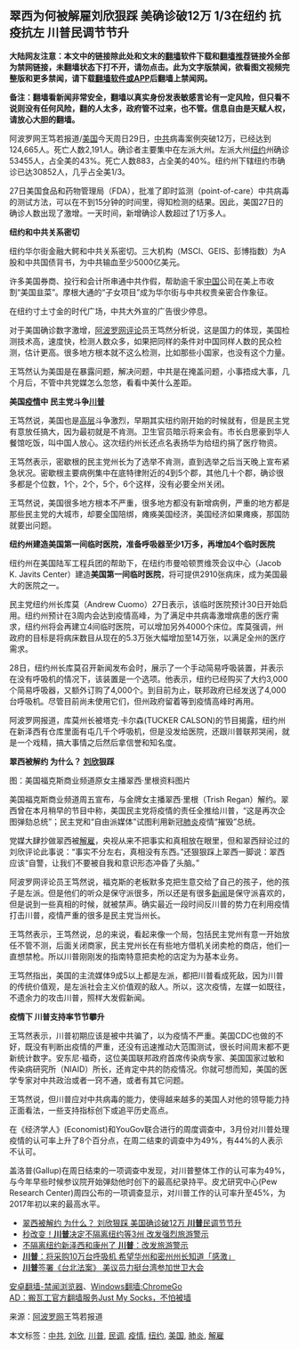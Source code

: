  <h2>翠西为何被解雇刘欣狠踩 美确诊破12万 1/3在纽约 抗疫抗左 川普民调节节升</h2> <p class="notice"><b>大陆网友注意：本文中的链接除此处和文末的<a href="https://github.com/bannedbook/fanqiang" >翻墙</a>软件下载和<a href="https://github.com/killgcd/justmysocks/blob/master/README.md">翻墙推荐</a>链接外全部为禁网链接，未翻墙状态下打不开，请勿点击。此为文字版禁闻，欲看图文视频完整版和更多禁闻，请下载<a href="https://github.com/bannedbook/fanqiang">翻墙软件或APP</a>后翻墙上禁闻网。</p><p>备注：翻墙看新闻非常安全，翻墙以真实身份发表敏感言论有一定风险，但只看不说则没有任何风险，翻的人太多，政府管不过来，也不管。信息自由是天赋人权，请放心大胆的翻墙。</b></p>  <div class="entry"> <p>阿波罗网王笃若报道/<a href="https://www.bannedbook.org/bnews/tag/%e7%be%8e%e5%9b%bd/" class="st_tag internal_tag" rel="tag" title="标签 美国 下的日志">美国</a>今天周日29日，<a href="https://www.bannedbook.org/bnews/tag/%e4%b8%ad%e5%85%b1/" class="st_tag internal_tag" rel="tag" title="标签 中共 下的日志">中共</a>病毒案例突破12万，已经达到124,665人。死亡人数2,191人。确诊者主要集中在左派大州。左派大州<a href="https://www.bannedbook.org/bnews/tag/%e7%ba%bd%e7%ba%a6/" class="st_tag internal_tag" rel="tag" title="标签 纽约 下的日志">纽约</a>州确诊53455人，占全美的43%。死亡人数883，占全美的40%。纽约州下辖纽约市确诊已达30852人，几乎占全美1/3。</p> <p>27日美国食品和药物管理局（FDA），批准了即时监测（point-of-care）中共病毒的测试方法，可以在不到15分钟的时间里，得知检测的结果。因此，美国27日的确诊人数出现了激增。一天时间，新增确诊人数超过了1万多人。</p> <p><strong>纽约和中共关系密切</strong></p> <p>纽约华尔街金融大鳄和中共关系密切。三大机构（MSCI、GEIS、彭博指数）为A股和中共国债背书，为中共输血至少5000亿美元。</p> <p>许多美国券商、投行和会计所串通中共作假，帮助逾千家<span class='wp_keywordlink_affiliate'><a href="https://www.bannedbook.org/" title="中国" target="_blank">中国</a></span>公司在美上市收割“美国韭菜”。摩根大通的“子女项目”成为华尔街与中共权贵亲密合作象征。</p> <p>在纽约寸土寸金的时代广场，中共大外宣的广告很少停息。</p> <p>对于美国确诊数字激增，<span class='wp_keywordlink_affiliate'><a href="https://www.aboluowang.com/" title="阿波罗网" target="_blank">阿波罗网</a></span><span class='wp_keywordlink_affiliate'><a href="https://www.bannedbook.org/bnews/comments/" title="新闻评论" target="_blank">评论</a></span>员王笃然分析说，这是国力的体现，美国检测技术高，速度快，检测人数众多，如果把同样的条件对中国同样人数的民众检测，估计更高。很多地方根本就不这么检测，比如那些小国家，也没有这个力量。</p>  <p>王笃然认为美国是在暴露问题，解决问题，中共是在掩盖问题，小事捂成大事，几个月后，不管中共党媒怎么忽悠，看看中美什么差距。</p> <p><strong>美国<a href="https://www.bannedbook.org/bnews/tag/%E7%96%AB%E6%83%85/" class="st_tag internal_tag" rel="tag" title="标签 疫情 下的日志">疫情</a>中 民主党斗争<a href="https://www.bannedbook.org/bnews/tag/%e5%b7%9d%e6%99%ae/" class="st_tag internal_tag" rel="tag" title="标签 川普 下的日志">川普</a></strong></p> <p>王笃然说，美国也是<span class='wp_keywordlink_affiliate'><a href="https://www.bannedbook.org/bnews/ccpdope/" title="中共高层内幕" target="_blank">高层</a></span>斗争激烈，早期其实纽约刚开始的时候就有，但是民主党有意放任搞大，因为最初就是不肯测。卫生官员暗示将来会有。市长白思豪到华人餐馆吃饭，叫中国人放心。这次纽约州长还点名表扬华为给纽约捐了医疗物资。</p> <p>王笃然表示，密歇根的民主党州长为了选举不肯测，直到选举之后当天晚上宣布紧急状况。密歇根主要病例集中在底特律附近的4到5个郡，其他几十个郡，确诊很多都是个位数，1个，2个，5个，6个这样，没有必要全州关闭。</p> <p>王笃然说，美国很多地方根本不严重，很多地方都没有新增病例，严重的地方都是那些民主党的大城市，却要全国陪绑，瘫痪美国经济，美国经济如果瘫痪，那国防就要出问题。</p> <p><strong>纽约州</strong><strong>建造美国第一间临时医院，准备呼吸器至少1万多，再增加4个临时医院</strong></p> <p id="article_url">纽约州在美国陆军工程兵团的帮助下，在纽约市曼哈顿贾维茨会议中心（Jacob K. Javits Center）建造<strong>美国第一间临时医院</strong>，将可提供2910张病床，成为美国最大的医院之一。</p>  <p>民主党纽约州长库莫（Andrew Cuomo）27日表示，该临时医院预计30日开始启用。纽约州预计在3周内会达到疫情高峰，为了满足中共病毒激增病患的医疗需求，纽约州将会再建立4间临时医院，可以增加另外4000个床位。库莫强调，州政府的目标是将病床数目从现在的5.3万张大幅增加至14万张，以满足全州的医疗需求。</p> <p>28日，纽约州长库莫召开新闻发布会时，展示了一个手动简易呼吸装置，并表示在没有呼吸机的情况下，该装置是一个选项。他表示，纽约已经购买了大约3,000个简易呼吸器，又额外订购了4,000个。到目前为止，联邦政府已经发送了4,000台呼吸机。尽管目前尚未使用它们，但州政府留着等到疫情高峰时再用。</p> <p>阿波罗网报道，库莫州长被塔克·卡尔森(TUCKER CALSON)的节目揭露，纽约州在新泽西有仓库里面有屯几千个呼吸机，但是没发给医院，还跟川普联邦哭闹，就是一个戏精，搞大事情之后然后拿信誉和知名度。</p> <p><strong>翠西被解约 为什么？ <a href="https://www.bannedbook.org/bnews/tag/%e5%88%98%e6%ac%a3/" class="st_tag internal_tag" rel="tag" title="标签 刘欣 下的日志">刘欣</a>狠踩</strong></p> <p>图：美国福克斯商业频道原女主播翠西·里根资料图片</p> <p>美国福克斯商业频道周五宣布，与金牌女主播翠西·里根（Trish Regan）解约。翠西曾在本月稍早的节目中称，美国民主党将疫情的责任全推给川普，“这是再次企图弹劾总统”；民主党和“自由派媒体”试图利用新冠<a href="https://www.bannedbook.org/bnews/tag/%e8%82%ba%e7%82%8e/" class="st_tag internal_tag" rel="tag" title="标签 肺炎 下的日志">肺炎</a>疫情“摧毁”总统。</p> <p>党媒大肆抄做翠西被<a href="https://www.bannedbook.org/bnews/tag/%E8%A7%A3%E9%9B%87/" class="st_tag internal_tag" rel="tag" title="标签 解雇 下的日志">解雇</a>，央视从来不把事实和真相放在眼里，但和翠西辩论过的刘欣评论此事说：“事实不分左右，真相没有东西。”还狠狠踩上翠西一脚说：翠西应该“自警，让我们不要被自我和意识形态冲昏了头脑。”</p>  <p>阿波罗网评论员王笃然说，福克斯的老板默多克把生意交给了自己的孩子，他的孩子是左派。但是他们的听众是保守派很多，所以还是有很多<span class='wp_keywordlink_affiliate'><a href="https://www.bannedbook.org/" title="新闻">新闻</a></span>是保守派喜欢的，但是说到一些真相的时候，就被禁声。确实最近一段时间反川普的势力在利用疫情打击川普，疫情严重的很多是民主党当州长。</p> <p>王笃然表示，王笃然说，总的来说，看起来像一个局，包括民主党州有意一开始放任不管不测，后面关闭商家，民主党州长在有些地方借机关闭卖枪的商店，他们一直想禁枪。所以川普刚刚发的指南特意把卖枪的店定为为基本业务。</p> <p>王笃然指出，美国的主流媒体9成5以上都是左派，都把川普看成死敌，因为川普的传统价值观，是左派社会主义价值观的敌人。所以，这次疫情，左媒一如既往，不遗余力的攻击川普，照样大发假新闻。</p> <p><strong>疫情下 川普支持率节节攀升</strong></p> <p>王笃然表示，川普初期应该是被中共骗了，以为疫情不严重。美国CDC也做的不好，既没有判断出疫情的严重，还没有迅速推动大范围测试，很长时间周末都不更新统计数字。安东尼·福奇，这位美国联邦政府首席传染病专家、美国国家过敏和传染病研究所（NIAID）所长，还肯定中共的防疫情况。你就可想而知，美国的医学专家对中共政治或者一窍不通，或者有其它问题。</p> <p>王笃然说，但川普应对中共病毒的能力，使得越来越多的美国人对他的领导能力持正面看法，一些支持指标创下或追平历史高点。</p> <p>在《经济学人》(Economist)和YouGov联合进行的周度调查中，3月份对川普处理疫情的认可率上升了8个百分点，在周二结束的调查中为49%，有44%的人表示不认可。</p>  <p>盖洛普(Gallup)在周日结束的一项调查中发现，对川普整体工作的认可率为49%，与今年早些时候参议院开始弹劾他时创下的最高纪录持平。皮尤研究中心(Pew Research Center)周四公布的一项调查显示，对川普工作的认可率升至45%，为2017年初以来的最高水平。</p> <ul class='op-related-articles' title='相关阅读'> <li><a href='https://www.bannedbook.org/bnews/cnnews/20200329/1302692.html' target='_blank'>翠西被解约 为什么？ 刘欣狠踩 美国确诊破12万 <b>川普</b>民调节节升</a></li> <li><a href='https://www.bannedbook.org/bnews/cnnews/20200329/1302556.html' target='_blank'>秒改变！<b>川普</b>决定不隔离纽约等3州 改发强烈旅游警示</a></li> <li><a href='https://www.bannedbook.org/bnews/worldnews/20200329/1302522.html' target='_blank'>不隔离纽约新泽西和康州了 <b>川普</b>：改发旅游警示</a></li> <li><a href='https://www.bannedbook.org/bnews/cnnews/20200329/1302491.html' target='_blank'><b>川普</b>：将采购10万台呼吸机 希望华州和密州州长知道「感激」</a></li> <li><a href='https://www.bannedbook.org/bnews/worldnews/usa/20200329/1302411.html' target='_blank'><b>川普</b>签署《台北法案》 美议员力挺台湾参加世卫大会</a></li> </ul> <div class="texttj"> <a href="https://github.com/bannedbook/fanqiang/wiki/%E5%AE%89%E5%8D%93%E7%BF%BB%E5%A2%99-%E7%A6%81%E9%97%BB%E6%B5%8F%E8%A7%88%E5%99%A8" target="_blank">安卓翻墙-禁闻浏览器</a>、<a href="https://github.com/bannedbook/fanqiang/wiki/Chrome%E4%B8%80%E9%94%AE%E7%BF%BB%E5%A2%99%E5%8C%85" target="_blank">Windows翻墙:ChromeGo</a><br/> <a href="https://github.com/killgcd/justmysocks/blob/master/README.md" target="_blank">AD：搬瓦工官方翻墙服务Just My Socks，不怕被墙</a> </div><p> 来源：<a href="https://www.aboluowang.com/2020/0329/1429525.html" target="_blank">阿波罗网</a>王笃若报道 </p><a name='sharetosocial'></a>           </div><!--END ENTRY--> <div class="postfooter"> <div>本文标签：<a href="https://www.bannedbook.org/bnews/tag/%e4%b8%ad%e5%85%b1/" rel="tag">中共</a>, <a href="https://www.bannedbook.org/bnews/tag/%e5%88%98%e6%ac%a3/" rel="tag">刘欣</a>, <a href="https://www.bannedbook.org/bnews/tag/%e5%b7%9d%e6%99%ae/" rel="tag">川普</a>, <a href="https://www.bannedbook.org/bnews/tag/%E6%B0%91%E8%B0%83/" rel="tag">民调</a>, <a href="https://www.bannedbook.org/bnews/tag/%E7%96%AB%E6%83%85/" rel="tag">疫情</a>, <a href="https://www.bannedbook.org/bnews/tag/%e7%ba%bd%e7%ba%a6/" rel="tag">纽约</a>, <a href="https://www.bannedbook.org/bnews/tag/%e7%be%8e%e5%9b%bd/" rel="tag">美国</a>, <a href="https://www.bannedbook.org/bnews/tag/%e8%82%ba%e7%82%8e/" rel="tag">肺炎</a>, <a href="https://www.bannedbook.org/bnews/tag/%E8%A7%A3%E9%9B%87/" rel="tag">解雇</a></div>  </div><!--END POSTFOOTER--> 